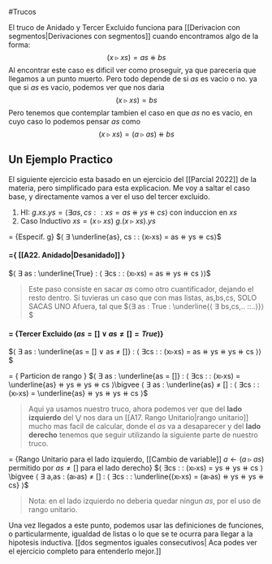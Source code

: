 #Trucos

El truco de Anidado y Tercer Excluido funciona para [[Derivacion con segmentos|Derivaciones con segmentos]] cuando encontramos algo de la forma:
$$(x▹xs) = as ⧺ bs$$
Al encontrar este caso es dificil ver como proseguir, ya que pareceria que llegamos a un punto muerto. Pero todo depende de si $as$ es vacio o no. ya que si $as$ es vacio, podemos ver que nos daria $$(x▹xs) = bs$$
Pero tenemos que contemplar tambien el caso en que $as$ no es vacio, en cuyo caso lo podemos pensar $as$ como $$(x▹xs) = (a▹as) ⧺ bs$$
## Un Ejemplo Practico
 El siguiente ejercicio esta basado en un ejercicio del [[Parcial 2022]] de la materia, pero simplificado para esta explicacion. Me voy a saltar el caso base, y directamente vamos a ver el uso del tercer excluido.
 
1. HI: $g.xs.ys = ⟨ ∃ as,cs : : xs = as ⧺ ys ⧺ cs ⟩$ con induccion en $xs$
2. Caso Inductivo $xs=(x▹xs)$
$g.(x▹xs).ys$

= {Especif. g}
$⟨ ∃ \underline{as}, cs : : (x▹xs) = as ⧺ ys ⧺ cs⟩$

#### ={ [[A22. Anidado|Desanidado]] }
$⟨ ∃ as : \underline{True} : ⟨ ∃cs : : (x▹xs) = as ⧺ ys ⧺ cs ⟩⟩$

> Este paso consiste en sacar $as$ como otro cuantificador, dejando el resto dentro. Si tuvieras un caso que con mas listas, as,bs,cs, SOLO SACAS UNO Afuera, tal que  $⟨∃ as : True : \underline{⟨ ∃ bs,cs,.. ::..⟩}⟩$
#### = {Tercer Excluido $(as = [] ∨ as ≠ [] = True)$}
$⟨ ∃ as : \underline{as = [] ∨ as ≠ []} : ⟨ ∃cs : : (x▹xs) = as ⧺ ys ⧺ ys ⧺ cs ⟩⟩$

= { Particion de rango }
$⟨ ∃ as : \underline{as = []} : ⟨ ∃cs : : (x▹xs) = \underline{as} ⧺ ys ⧺ ys ⧺ cs ⟩\bigvee ⟨ ∃ as : \underline{as} ≠ [] : ⟨ ∃cs : : (x▹xs) = \underline{as} ⧺ ys ⧺ ys ⧺ cs ⟩$
> Aqui ya usamos nuestro truco, ahora podemos ver que del __lado izquierdo__ del $\bigvee$ nos dara un [[A17. Rango Unitario|rango unitario]] mucho mas facil de calcular, donde el $as$ va a desaparecer y del __lado derecho__ tenemos que seguir utilizando la siguiente parte de nuestro truco.

= {Rango Unitario para el lado izquierdo, [[Cambio de variable]] $a←(a▹as)$ permitido por $as ≠ []$ para el lado derecho}
$⟨ ∃cs : : (x▹xs) = ys ⧺ ys ⧺ cs ⟩\bigvee ⟨ ∃ a,as : (a▹as) ≠ [] : ⟨ ∃cs : : \underline{(x▹xs) = (a▹as) ⧺ ys ⧺ ys ⧺ cs} ⟩$
> Nota: en el lado izquierdo no deberia quedar ningun $as$, por el uso de rango unitario. 

Una vez llegados a este punto, podemos usar las definiciones de funciones, o particularmente, igualdad de listas o lo que se te ocurra para llegar a la hipotesis inductiva. [[dos segmentos iguales consecutivos| Aca podes ver el ejercicio completo para entenderlo mejor.]]


